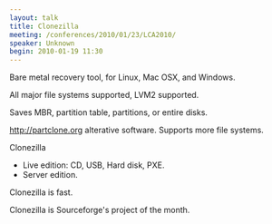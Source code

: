 ```yaml
---
layout: talk
title: Clonezilla
meeting: /conferences/2010/01/23/LCA2010/
speaker: Unknown
begin: 2010-01-19 11:30
---
```

Bare metal recovery tool, for Linux, Mac OSX, and Windows.

All major file systems supported, LVM2 supported.

Saves MBR, partition table, partitions, or entire disks.

<http://partclone.org> alterative software. Supports more file systems.

Clonezilla

* Live edition: CD, USB, Hard disk, PXE.
* Server edition.

Clonezilla is fast.

Clonezilla is Sourceforge's project of the month.

